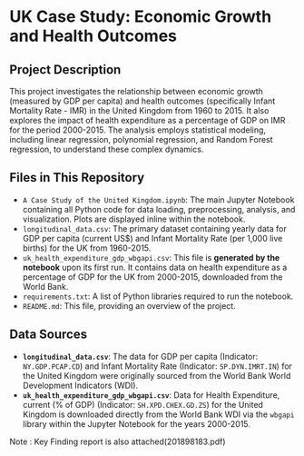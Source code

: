# UK Case Study: Economic Growth and Health Outcomes

## Project Description
This project investigates the relationship between economic growth (measured by GDP per capita) and health outcomes (specifically Infant Mortality Rate - IMR) in the United Kingdom from 1960 to 2015. It also explores the impact of health expenditure as a percentage of GDP on IMR for the period 2000-2015. The analysis employs statistical modeling, including linear regression, polynomial regression, and Random Forest regression, to understand these complex dynamics.

## Files in This Repository

*   `A Case Study of the United Kingdom.ipynb`: The main Jupyter Notebook containing all Python code for data loading, preprocessing, analysis, and visualization. Plots are displayed inline within the notebook.
*   `longitudinal_data.csv`: The primary dataset containing yearly data for GDP per capita (current US$) and Infant Mortality Rate (per 1,000 live births) for the UK from 1960-2015.
*   `uk_health_expenditure_gdp_wbgapi.csv`: This file is **generated by the notebook** upon its first run. It contains data on health expenditure as a percentage of GDP for the UK from 2000-2015, downloaded from the World Bank.
*   `requirements.txt`: A list of Python libraries required to run the notebook.
*   `README.md`: This file, providing an overview of the project.

## Data Sources

*   **`longitudinal_data.csv`**: The data for GDP per capita (Indicator: `NY.GDP.PCAP.CD`) and Infant Mortality Rate (Indicator: `SP.DYN.IMRT.IN`) for the United Kingdom were originally sourced from the World Bank World Development Indicators (WDI).
*   **`uk_health_expenditure_gdp_wbgapi.csv`**: Data for Health Expenditure, current (% of GDP) (Indicator: `SH.XPD.CHEX.GD.ZS`) for the United Kingdom is downloaded directly from the World Bank WDI via the `wbgapi` library within the Jupyter Notebook for the years 2000-2015.



Note : Key Finding report is also attached(201898183.pdf)
